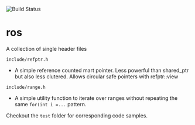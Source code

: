 ![Build Status](https://github.com/RicoP/ros/workflows/cppci/badge.svg)
# ros
A collection of single header files

`include/refptr.h`
* A simple reference counted mart pointer. Less powerful than shared_ptr but also less clutered. Allows circular safe pointers with refptr<T>::view
  
`include/range.h`
* A simple utility function to iterate over ranges without repeating the same `for(int i =...` pattern. 


Checkout the `test` folder for corresponding code samples. 
